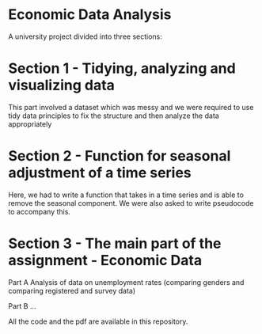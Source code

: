 # Economic Data Analysis
A university project divided into three sections: 

# Section 1 - Tidying, analyzing and visualizing data 

This part involved a dataset which was messy and we were required to use tidy data principles to fix the structure and then analyze the data appropriately  

# Section 2 - Function for seasonal adjustment of a time series 

Here, we had to write a function that takes in a time series and is able to remove the seasonal component. We were also asked to write pseudocode to accompany this. 

# Section 3 - The main part of the assignment - Economic Data 

Part A 
Analysis of data on unemployment rates (comparing genders and comparing registered and survey data) 

Part B ...


All the code and the pdf are available in this repository. 
